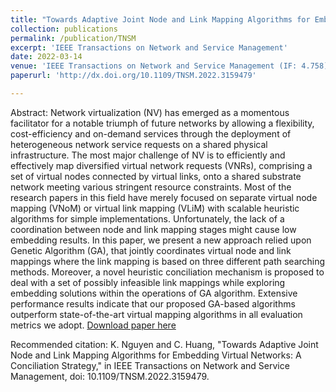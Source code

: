 ```yaml
---
title: "Towards Adaptive Joint Node and Link Mapping Algorithms for Embedding Virtual Networks: A Conciliation Strategy"
collection: publications
permalink: /publication/TNSM
excerpt: 'IEEE Transactions on Network and Service Management'
date: 2022-03-14
venue: 'IEEE Transactions on Network and Service Management (IF: 4.758)'
paperurl: 'http://dx.doi.org/10.1109/TNSM.2022.3159479'

---
```

Abstract: 
Network virtualization (NV) has emerged as a momentous facilitator for a notable triumph of future networks by allowing a flexibility, cost-efficiency and on-demand services through the deployment of heterogeneous network service requests on a shared physical infrastructure. The most major challenge of NV is to efficiently and effectively map diversified virtual network requests (VNRs), comprising a set of virtual nodes connected by virtual links, onto a shared substrate network meeting various stringent resource constraints. Most of the research papers in this field have merely focused on separate virtual node mapping (VNoM) or virtual link mapping (VLiM) with scalable heuristic algorithms for simple implementations. Unfortunately, the lack of a coordination between node and link mapping stages might cause low embedding results. In this paper, we present a new approach relied upon Genetic Algorithm (GA), that jointly coordinates virtual node and link mappings where the link mapping is based on three different path searching methods. Moreover, a novel heuristic conciliation mechanism is proposed to deal with a set of possibly infeasible link mappings while exploring embedding solutions within the operations of GA algorithm. Extensive performance results indicate that our proposed GA-based algorithms outperform state-of-the-art virtual mapping algorithms in all evaluation metrics we adopt.
[Download paper here](http://dx.doi.org/10.1109/TNSM.2022.3159479)

Recommended citation: K. Nguyen and C. Huang, "Towards Adaptive Joint Node and Link Mapping Algorithms for Embedding Virtual Networks: A Conciliation Strategy," in IEEE Transactions on Network and Service Management, doi: 10.1109/TNSM.2022.3159479.
